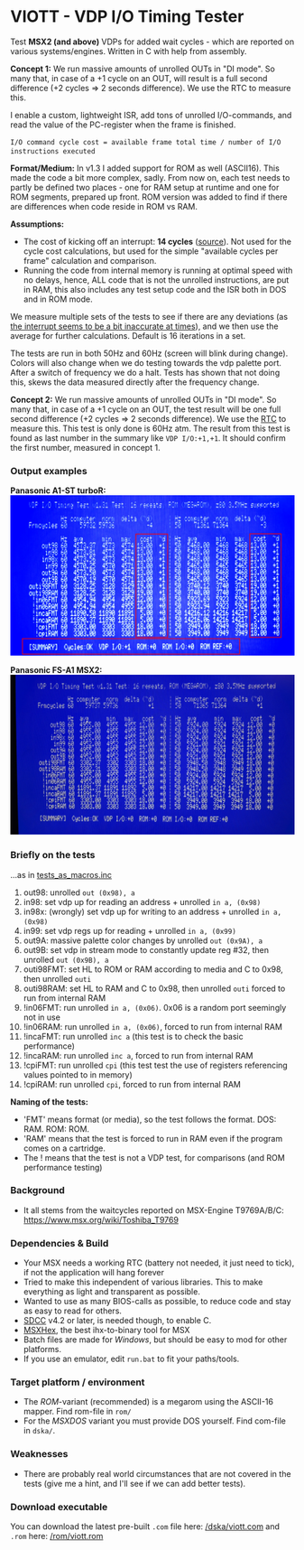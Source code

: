 # VIOTT - VDP I/O Timing Tester
Test **MSX2 (and above)** VDPs for added wait cycles - which are reported on various systems/engines. Written in C with help from assembly.

__Concept 1:__ We run massive amounts of unrolled OUTs in "DI mode". So many that, in case of a +1 cycle on an OUT, will result is a full second difference (+2 cycles => 2 seconds difference). We use the RTC to measure this.

I enable a custom, lightweight ISR, add tons of unrolled I/O-commands, and read the value of the PC-register when the frame is finished.

    I/O command cycle cost = available frame total time / number of I/O instructions executed

__Format/Medium:__ In v1.3 I added support for ROM as well (ASCII16). This made the code a bit more complex, sadly. From now on, each test needs to partly be defined two places - one for RAM setup at runtime and one for ROM segments, prepared up front. ROM version was added to find if there are differences when code reside in ROM vs RAM.

__Assumptions:__
* The cost of kicking off an interrupt: __14 cycles__ ([source](http://www.z80.info/interrup.htm)). Not used for the cycle cost calculations, but used for the simple "available cycles per frame" calculation and comparison. 
* Running the code from internal memory is running at optimal speed with no delays, hence, ALL code that is not the unrolled instructions, are put in RAM, this also includes any test setup code and the ISR both in DOS and in ROM mode.

We measure multiple sets of the tests to see if there are any deviations (as [the interrupt seems to be a bit inaccurate at times](https://www.msx.org/forum/msx-talk/hardware/msx-engine-t9769b-does-it-really-add-2-wait-cycles#comment-470398)), and we then use the average for further calculations. Default is 16 iterations in a set.

The tests are run in both 50Hz and 60Hz (screen will blink during change). Colors will also change when we do testing towards the vdp palette port. After a switch of frequency we do a halt. Tests has shown that not doing this, skews the data measured directly after the frequency change.

__Concept 2:__ We run massive amounts of unrolled OUTs in "DI mode". So many that, in case of a +1 cycle on an OUT, the test result will be one full second difference (+2 cycles => 2 seconds difference). We use the [RTC](https://www.msx.org/wiki/Real_Time_Clock_Programming) to measure this. This test is only done is 60Hz atm. The result from this test is found as last number in the summary like `VDP I/O:+1,+1`. It should confirm the first number, measured in concept 1.

### Output examples ###
__Panasonic A1-ST turboR:__
<img src="https://raw.githubusercontent.com/bengalack/viott/refs/heads/main/img/v1_31_a1-st.JPEG" />

__Panasonic FS-A1 MSX2:__
<img src="https://raw.githubusercontent.com/bengalack/viott/refs/heads/main/img/v1_31_fs-a1.JPEG" />

### Briefly on the tests ###
...as in [tests_as_macros.inc](tests_as_macros.inc)

1. out98: unrolled `out (0x98), a`
2. in98: set vdp up for reading an address + unrolled `in a, (0x98)`
3. in98x: (wrongly) set vdp up for writing to an address + unrolled `in a, (0x98)`
4. in99: set vdp regs up for reading + unrolled `in a, (0x99)`
5. out9A: massive palette color changes by unrolled `out (0x9A), a`
6. out9B: set vdp in stream mode to constantly update reg #32, then unrolled `out (0x9B), a`
7. outi98FMT: set HL to ROM or RAM according to media and C to 0x98, then unrolled `outi`
8. outi98RAM: set HL to RAM and C to 0x98, then unrolled `outi` forced to run from internal RAM
9. !in06FMT: run unrolled `in a, (0x06)`. 0x06 is a random port seemingly not in use
10. !in06RAM: run unrolled `in a, (0x06)`, forced to run from internal RAM
11. !incaFMT: run unrolled `inc a` (this test is to check the basic performance)
12. !incaRAM: run unrolled `inc a`, forced to run from internal RAM
13. !cpiFMT: run unrolled `cpi` (this test test the use of registers referencing values pointed to in memory)
14. !cpiRAM: run unrolled `cpi`, forced to run from internal RAM

__Naming of the tests:__
* 'FMT' means format (or media), so the test follows the format. DOS: RAM. ROM: ROM.
* 'RAM' means that the test is forced to run in RAM even if the program comes on a cartridge.
* The ! means that the test is not a VDP test, for comparisons (and ROM performance testing)

### Background ###
* It all stems from the waitcycles reported on MSX-Engine T9769A/B/C: https://www.msx.org/wiki/Toshiba_T9769 

### Dependencies & Build ##
* Your MSX needs a working RTC (battery not needed, it just need to tick), if not the application will hang forever
* Tried to make this independent of various libraries. This to make everything as light and transparent as possible.
* Wanted to use as many BIOS-calls as possible, to reduce code and stay as easy to read for others.
* [SDCC](https://sdcc.sourceforge.net/) v4.2 or later, is needed though, to enable C.
* [MSXHex](https://aoineko.org/msxgl/index.php?title=MSXhex), the best ihx-to-binary tool for MSX
* Batch files are made for *Windows*, but should be easy to mod for other platforms. 
* If you use an emulator, edit `run.bat` to fit your paths/tools.

### Target platform / environment ###
* The _ROM_-variant (recommended) is a megarom using the ASCII-16 mapper. Find rom-file in `rom/`
* For the _MSXDOS_ variant you must provide DOS yourself. Find com-file in `dska/`.

### Weaknesses ###
* There are probably real world circumstances that are not covered in the tests (give me a hint, and I'll see if we can add better tests).

### Download executable ###
You can download the latest pre-built `.com` file here: [/dska/viott.com](https://github.com/bengalack/viott/raw/refs/heads/main/dska/viott.com) and `.rom` here: [/rom/viott.rom](https://github.com/bengalack/viott/raw/refs/heads/main/rom/viott.rom)
